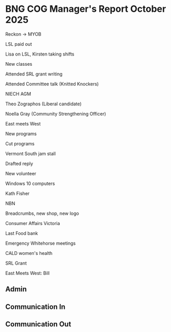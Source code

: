 # BNG COG Manager's Report October 2025

Reckon -> MYOB

LSL paid out

Lisa on LSL, Kirsten taking shifts

New classes

Attended SRL grant writing

Attended Committee talk (Knitted Knockers)

NIECH AGM

Theo Zographos (Liberal candidate)

Noella Gray (Community Strengthening Officer)

East meets West

New programs

Cut programs

Vermont South jam stall

Drafted reply

New volunteer

Windows 10 computers

Kath Fisher

NBN

Breadcrumbs, new shop, new logo

Consumer Affairs Victoria

Last Food bank

Emergency Whitehorse meetings

CALD women's health

SRL Grant

East Meets West: Bill



## Admin

## Communication In

## Communication Out
